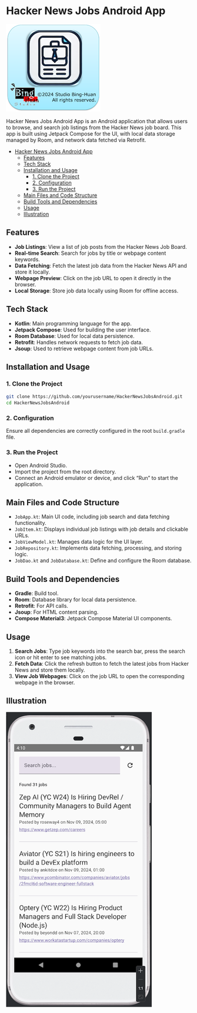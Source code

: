 
# Hacker News Jobs Android App

![](./icon.png)

Hacker News Jobs Android App is an Android application that allows users to browse, and search job listings from the Hacker News job board. This app is built using Jetpack Compose for the UI, with local data storage managed by Room, and network data fetched via Retrofit.

- [Hacker News Jobs Android App](#hacker-news-jobs-android-app)
  - [Features](#features)
  - [Tech Stack](#tech-stack)
  - [Installation and Usage](#installation-and-usage)
    - [1. Clone the Project](#1-clone-the-project)
    - [2. Configuration](#2-configuration)
    - [3. Run the Project](#3-run-the-project)
  - [Main Files and Code Structure](#main-files-and-code-structure)
  - [Build Tools and Dependencies](#build-tools-and-dependencies)
  - [Usage](#usage)
  - [Illustration](#illustration)


## Features

- **Job Listings**: View a list of job posts from the Hacker News Job Board.
- **Real-time Search**: Search for jobs by title or webpage content keywords.
- **Data Fetching**: Fetch the latest job data from the Hacker News API and store it locally.
- **Webpage Preview**: Click on the job URL to open it directly in the browser.
- **Local Storage**: Store job data locally using Room for offline access.

## Tech Stack

- **Kotlin**: Main programming language for the app.
- **Jetpack Compose**: Used for building the user interface.
- **Room Database**: Used for local data persistence.
- **Retrofit**: Handles network requests to fetch job data.
- **Jsoup**: Used to retrieve webpage content from job URLs.

## Installation and Usage

### 1. Clone the Project
```bash
git clone https://github.com/yourusername/HackerNewsJobsAndroid.git
cd HackerNewsJobsAndroid
```

### 2. Configuration
Ensure all dependencies are correctly configured in the root `build.gradle` file.

### 3. Run the Project
- Open Android Studio.
- Import the project from the root directory.
- Connect an Android emulator or device, and click “Run” to start the application.

## Main Files and Code Structure

- `JobApp.kt`: Main UI code, including job search and data fetching functionality.
- `JobItem.kt`: Displays individual job listings with job details and clickable URLs.
- `JobViewModel.kt`: Manages data logic for the UI layer.
- `JobRepository.kt`: Implements data fetching, processing, and storing logic.
- `JobDao.kt` and `JobDatabase.kt`: Define and configure the Room database.

## Build Tools and Dependencies

- **Gradle**: Build tool.
- **Room**: Database library for local data persistence.
- **Retrofit**: For API calls.
- **Jsoup**: For HTML content parsing.
- **Compose Material3**: Jetpack Compose Material UI components.

## Usage

1. **Search Jobs**: Type job keywords into the search bar, press the search icon or hit enter to see matching jobs.
2. **Fetch Data**: Click the refresh button to fetch the latest jobs from Hacker News and store them locally.
3. **View Job Webpages**: Click on the job URL to open the corresponding webpage in the browser.

## Illustration 
![](./README/illustration.png)